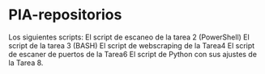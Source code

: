 # PIA-repositorios
Los siguientes scripts: El script de escaneo de la tarea 2 (PowerShell) El script de la tarea 3 (BASH) El script de webscraping de la Tarea4 El script de escaner de puertos de la Tarea6 El script de Python con sus ajustes de la Tarea 8.
